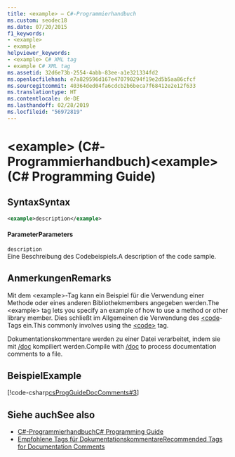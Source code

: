 ```yaml
---
title: <example> – C#-Programmierhandbuch
ms.custom: seodec18
ms.date: 07/20/2015
f1_keywords:
- <example>
- example
helpviewer_keywords:
- <example> C# XML tag
- example C# XML tag
ms.assetid: 32d6e73b-2554-4abb-83ee-a1e321334fd2
ms.openlocfilehash: e7a829596d167e470790294f19e2d5b5aa86cfcf
ms.sourcegitcommit: 40364ded04fa6cdcb2b6beca7f68412e2e12f633
ms.translationtype: HT
ms.contentlocale: de-DE
ms.lasthandoff: 02/28/2019
ms.locfileid: "56972819"
---
```

# <a name="example-c-programming-guide"></a><span data-ttu-id="ee666-102">\<example> (C#-Programmierhandbuch)</span><span class="sxs-lookup"><span data-stu-id="ee666-102">\<example> (C# Programming Guide)</span></span>
## <a name="syntax"></a><span data-ttu-id="ee666-103">Syntax</span><span class="sxs-lookup"><span data-stu-id="ee666-103">Syntax</span></span>  
  
```xml  
<example>description</example>  
```  
  
#### <a name="parameters"></a><span data-ttu-id="ee666-104">Parameter</span><span class="sxs-lookup"><span data-stu-id="ee666-104">Parameters</span></span>  
 `description`  
 <span data-ttu-id="ee666-105">Eine Beschreibung des Codebeispiels.</span><span class="sxs-lookup"><span data-stu-id="ee666-105">A description of the code sample.</span></span>  
  
## <a name="remarks"></a><span data-ttu-id="ee666-106">Anmerkungen</span><span class="sxs-lookup"><span data-stu-id="ee666-106">Remarks</span></span>  
 <span data-ttu-id="ee666-107">Mit dem \<example>-Tag kann ein Beispiel für die Verwendung einer Methode oder eines anderen Bibliothekmembers angegeben werden.</span><span class="sxs-lookup"><span data-stu-id="ee666-107">The \<example> tag lets you specify an example of how to use a method or other library member.</span></span> <span data-ttu-id="ee666-108">Dies schließt im Allgemeinen die Verwendung des [\<code](../../../csharp/programming-guide/xmldoc/code.md)-Tags ein.</span><span class="sxs-lookup"><span data-stu-id="ee666-108">This commonly involves using the [\<code>](../../../csharp/programming-guide/xmldoc/code.md) tag.</span></span>  
  
 <span data-ttu-id="ee666-109">Dokumentationskommentare werden zu einer Datei verarbeitet, indem sie mit [/doc](../../../csharp/language-reference/compiler-options/doc-compiler-option.md) kompiliert werden.</span><span class="sxs-lookup"><span data-stu-id="ee666-109">Compile with [/doc](../../../csharp/language-reference/compiler-options/doc-compiler-option.md) to process documentation comments to a file.</span></span>  
  
## <a name="example"></a><span data-ttu-id="ee666-110">Beispiel</span><span class="sxs-lookup"><span data-stu-id="ee666-110">Example</span></span>  
 [!code-csharp[csProgGuideDocComments#3](~/samples/snippets/csharp/VS_Snippets_VBCSharp/csProgGuideDocComments/CS/DocComments.cs#3)]  
  
## <a name="see-also"></a><span data-ttu-id="ee666-111">Siehe auch</span><span class="sxs-lookup"><span data-stu-id="ee666-111">See also</span></span>

- [<span data-ttu-id="ee666-112">C#-Programmierhandbuch</span><span class="sxs-lookup"><span data-stu-id="ee666-112">C# Programming Guide</span></span>](../../../csharp/programming-guide/index.md)
- [<span data-ttu-id="ee666-113">Empfohlene Tags für Dokumentationskommentare</span><span class="sxs-lookup"><span data-stu-id="ee666-113">Recommended Tags for Documentation Comments</span></span>](../../../csharp/programming-guide/xmldoc/recommended-tags-for-documentation-comments.md)
